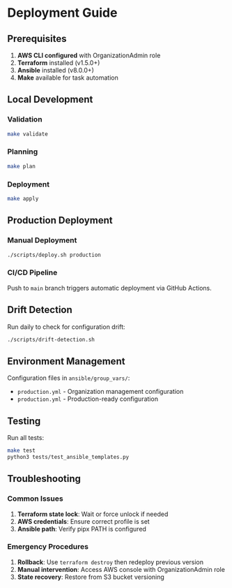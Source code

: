 # Deployment Guide

## Prerequisites

1. **AWS CLI configured** with OrganizationAdmin role
2. **Terraform** installed (v1.5.0+)
3. **Ansible** installed (v8.0.0+)
4. **Make** available for task automation

## Local Development

### Validation
```bash
make validate
```

### Planning
```bash
make plan
```

### Deployment
```bash
make apply
```

## Production Deployment

### Manual Deployment
```bash
./scripts/deploy.sh production
```

### CI/CD Pipeline
Push to `main` branch triggers automatic deployment via GitHub Actions.

## Drift Detection

Run daily to check for configuration drift:
```bash
./scripts/drift-detection.sh
```

## Environment Management

Configuration files in `ansible/group_vars/`:
- `production.yml` - Organization management configuration
- `production.yml` - Production-ready configuration

## Testing

Run all tests:
```bash
make test
python3 tests/test_ansible_templates.py
```

## Troubleshooting

### Common Issues

1. **Terraform state lock**: Wait or force unlock if needed
2. **AWS credentials**: Ensure correct profile is set
3. **Ansible path**: Verify pipx PATH is configured

### Emergency Procedures

1. **Rollback**: Use `terraform destroy` then redeploy previous version
2. **Manual intervention**: Access AWS console with OrganizationAdmin role
3. **State recovery**: Restore from S3 bucket versioning